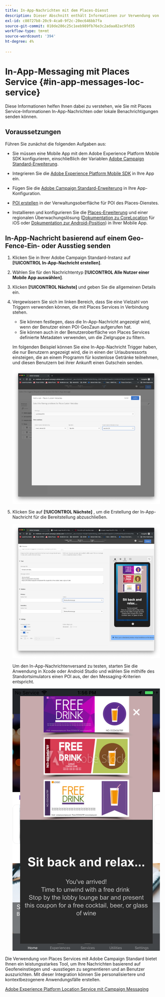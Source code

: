 ```yaml
---
title: In-App-Nachrichten mit dem Places-Dienst
description: Dieser Abschnitt enthält Informationen zur Verwendung von Push-Nachrichten im Campaign Standard mit In-App-Nachrichten in Campaign Standard.
exl-id: c80727b8-20c9-4ca0-9f2c-20ec646bb7fa
source-git-commit: 010de286c25c1eeb989fb76e3c2adaa82ac9fd35
workflow-type: tm+mt
source-wordcount: '394'
ht-degree: 4%

---
```


# In-App-Messaging mit Places Service {#in-app-messages-loc-service}

Diese Informationen helfen Ihnen dabei zu verstehen, wie Sie mit Places Service-Informationen In-App-Nachrichten oder lokale Benachrichtigungen senden können.

## Voraussetzungen

Führen Sie zunächst die folgenden Aufgaben aus:

* Sie müssen eine Mobile App mit dem Adobe Experience Platform Mobile SDK konfigurieren, einschließlich der Variablen [Adobe Campaign Standard-Erweiterung](https://aep-sdks.gitbook.io/docs/using-mobile-extensions/adobe-campaign-standard).

* Integrieren Sie die [Adobe Experience Platform Mobile SDK](https://aep-sdks.gitbook.io/docs/getting-started/get-the-sdk) in Ihre App ein.
* Fügen Sie die [Adobe Campaign Standard-Erweiterung](https://aep-sdks.gitbook.io/docs/using-mobile-extensions/adobe-campaign-standard) in Ihre App-Konfiguration.

* [POI erstellen](/help/poi-mgmt-ui/create-a-poi-ui.md) in der Verwaltungsoberfläche für POI des Places-Dienstes.

* Installieren und konfigurieren Sie die [Places-Erweiterung](/help/places-ext-aep-sdks/places-extension/places-extension.md) und einer regionalen Überwachungslösung ([Dokumentation zu CoreLocation](https://developer.apple.com/documentation/corelocation/monitoring_the_user_s_proximity_to_geographic_regions) für iOS oder [Dokumentation zur Android-Position](https://developer.android.com/training/location/geofencing)) in Ihrer Mobile App.

## In-App-Nachricht basierend auf einem Geo-Fence-Ein- oder Ausstieg senden

1. Klicken Sie in Ihrer Adobe Campaign Standard-Instanz auf **[!UICONTROL In-App-Nachricht erstellen]**.
1. Wählen Sie für den Nachrichtentyp **[!UICONTROL Alle Nutzer einer Mobile App auswählen]**.
1. Klicken **[!UICONTROL Nächste]** und geben Sie die allgemeinen Details ein.
1. Vergewissern Sie sich im linken Bereich, dass Sie eine Vielzahl von Triggern verwenden können, die mit Places Services in Verbindung stehen.

   * Sie können festlegen, dass die In-App-Nachricht angezeigt wird, wenn der Benutzer einen POI-GeoZaun aufgerufen hat.
   * Sie können auch in der Benutzeroberfläche von Places Services definierte Metadaten verwenden, um die Zielgruppe zu filtern.

   Im folgenden Beispiel können Sie eine In-App-Nachricht Trigger haben, die nur Benutzern angezeigt wird, die in einen der Urlaubsressorts einsteigen, die an einem Programm für kostenlose Getränke teilnehmen, und diesen Benutzern bei ihrer Ankunft einen Gutschein senden.

   ![&quot;In-App Message Places-Metadaten&quot;](/help/assets/last-entered-vacation.png)

1. Klicken Sie auf **[!UICONTROL Nächste]** , um die Erstellung der In-App-Nachricht für die Bereitstellung abzuschließen.

   ![&quot;Ereignis erstellen&quot;](/help/assets/prepare-ACS.png)

   Um den In-App-Nachrichtenversand zu testen, starten Sie die Anwendung in Xcode oder Android Studio und wählen Sie mithilfe des Standortsimulators einen POI aus, der den Messaging-Kriterien entspricht.

   ![&quot;Coupon trinken&quot;](/help/assets/drink-coupon-on-app.png)

Die Verwendung von Places Services mit Adobe Campaign Standard bietet Ihnen ein leistungsstarkes Tool, um Ihre Nachrichten basierend auf Geofeneinstiegen und -ausstiegen zu segmentieren und an Benutzer auszurichten. Mit dieser Integration können Sie personalisiertere und kontextbezogenere Anwendungsfälle erstellen.

<!--I changed this embed to a link to pass validation. We should not link to youtube videos, so please upload this to MCP-->

[Adobe Experience Platform Location Service mit Campaign Messaging](https://www.youtube.com/watch?v=ikiTTQw9c-o)
